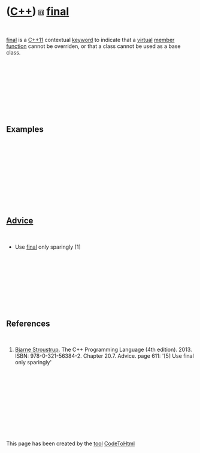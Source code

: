 



 

 

 

 

 

([C++](Cpp.htm)) ![C++11](PicCpp11.png) [final](CppFinal.htm)
=============================================================

 

[final](CppFinal.htm) is a [C++11](Cpp11.htm) contextual
[keyword](CppKeyword.htm) to indicate that a [virtual](CppVirtual.htm)
[member function](CppMemberFunction.htm) cannot be overriden, or that a
class cannot be used as a base class.

 

 

 

 

 

Examples
--------

 

 

 

 

 

 

[Advice](CppAdvice.htm)
-----------------------

 

-   Use [final](CppFinal.htm) only sparingly \[1\]

 

 

 

 

 

References
----------

 

1.  [Bjarne Stroustrup](CppBjarneStroustrup.htm). The C++ Programming
    Language (4th edition). 2013. ISBN: 978-0-321-56384-2. Chapter 20.7.
    Advice. page 611: '\[5\] Use final only sparingly'

 

 

 

 

 





 




This page has been created by the [tool](Tools.htm)
[CodeToHtml](ToolCodeToHtml.htm)
